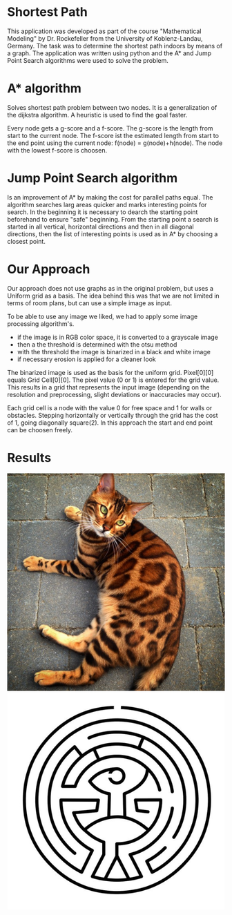 # Shortest Path

This application was developed as part of the course "Mathematical Modeling" by Dr. Rockefeller from the University of Koblenz-Landau, Germany.
The task was to determine the shortest path indoors by means of a graph. The application was written using python and the A* and Jump Point Search algorithms were used to solve the problem.


# A* algorithm
Solves shortest path problem between two nodes. It is a generalization of the dijkstra algorithm. A heuristic is used to find the goal faster.

Every node gets a g-score and a f-score. The g-score is the length from start to the current node. The f-score ist the estimated length from start to the end point using the current node: f(node) = g(node)+h(node). The node with the lowest f-score is choosen.

# Jump Point Search algorithm
Is an improvement of A* by making the cost for parallel paths equal. The algorithm searches larg areas quicker and marks interesting points for search. In the beginning it is necessary to dearch the starting point beforehand to ensure "safe" beginning. 
From the starting point a search is started in all vertical, horizontal directions and then in all diagonal directions, then the list of interesting points is used as in A* by choosing a closest point.

# Our Approach

Our approach does not use graphs as in the original problem, but uses a Uniform grid as a basis. The idea behind this was that we are not limited in terms of room plans, but can use a simple image as input. 

To be able to use any image we liked, we had to apply some image processing algorithm's.
  - if the image is in RGB color space, it is converted to a grayscale image
  - then a the threshold is determined with the otsu method
  - with the threshold the image is binarized in a black and white image
  - if necessary erosion is applied for a cleaner look

The binarized image is used as the basis for the uniform grid. Pixel[0][0] equals Grid Cell[0][0]. The pixel value (0 or 1) is entered for the grid value. This results in a grid that represents the input image (depending on the resolution and preprocessing, slight deviations or inaccuracies may occur).

Each grid cell is a node with the value 0 for free space and 1 for walls or obstacles. Stepping horizontally or vertically through the grid has the cost of 1, going diagonally square(2).
In this approach the start and end point can be choosen freely.

# Results

![ScreenShot](/resources/cat.png) ![ScreenShot](/resources/maze_d.png)
